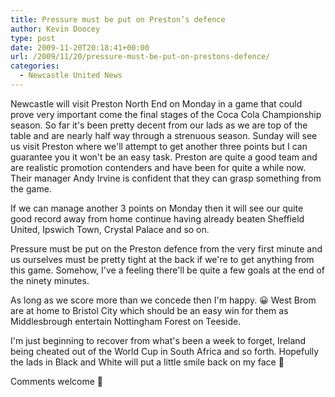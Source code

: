 ```yaml
---
title: Pressure must be put on Preston’s defence
author: Kevin Doocey
type: post
date: 2009-11-20T20:18:41+00:00
url: /2009/11/20/pressure-must-be-put-on-prestons-defence/
categories:
  - Newcastle United News
---
```


Newcastle will visit Preston North End on Monday in a game that could prove very important come the final stages of the Coca Cola Championship season. So far it's been pretty decent from our lads as we are top of the table and are nearly half way through a strenuous season. Sunday will see us visit Preston where we'll attempt to get another three points but I can guarantee you it won't be an easy task. Preston are quite a good team and are realistic promotion contenders and have been for quite a while now. Their manager Andy Irvine is confident that they can grasp something from the game.

If we can manage another 3 points on Monday then it will see our quite good record away from home continue having already beaten Sheffield United, Ipswich Town, Crystal Palace and so on.

Pressure must be put on the Preston defence from the very first minute and us ourselves must be pretty tight at the back if we're to get anything from this game. Somehow, I've a feeling there'll be quite a few goals at the end of the ninety minutes.

As long as we score more than we concede then I'm happy. 😀 West Brom are at home to Bristol City which should be an easy win for them as Middlesbrough entertain Nottingham Forest on Teeside.

I'm just beginning to recover from what's been a week to forget, Ireland being cheated out of the World Cup in South Africa and so forth. Hopefully the lads in Black and White will put a little smile back on my face 🙂

Comments welcome 🙂
